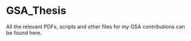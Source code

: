 # GSA_Thesis
All the relevant PDFs, scripts and other files for my GSA contributions can be found here.

